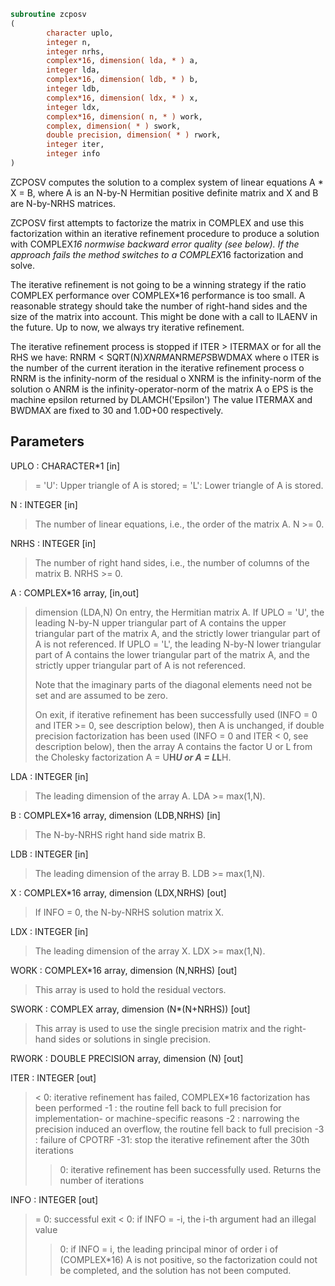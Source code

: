 ```fortran
subroutine zcposv
(
        character uplo,
        integer n,
        integer nrhs,
        complex*16, dimension( lda, * ) a,
        integer lda,
        complex*16, dimension( ldb, * ) b,
        integer ldb,
        complex*16, dimension( ldx, * ) x,
        integer ldx,
        complex*16, dimension( n, * ) work,
        complex, dimension( * ) swork,
        double precision, dimension( * ) rwork,
        integer iter,
        integer info
)
```

ZCPOSV computes the solution to a complex system of linear equations
A * X = B,
where A is an N-by-N Hermitian positive definite matrix and X and B
are N-by-NRHS matrices.

ZCPOSV first attempts to factorize the matrix in COMPLEX and use this
factorization within an iterative refinement procedure to produce a
solution with COMPLEX*16 normwise backward error quality (see below).
If the approach fails the method switches to a COMPLEX*16
factorization and solve.

The iterative refinement is not going to be a winning strategy if
the ratio COMPLEX performance over COMPLEX*16 performance is too
small. A reasonable strategy should take the number of right-hand
sides and the size of the matrix into account. This might be done
with a call to ILAENV in the future. Up to now, we always try
iterative refinement.

The iterative refinement process is stopped if
ITER > ITERMAX
or for all the RHS we have:
RNRM < SQRT(N)*XNRM*ANRM*EPS*BWDMAX
where
o ITER is the number of the current iteration in the iterative
refinement process
o RNRM is the infinity-norm of the residual
o XNRM is the infinity-norm of the solution
o ANRM is the infinity-operator-norm of the matrix A
o EPS is the machine epsilon returned by DLAMCH('Epsilon')
The value ITERMAX and BWDMAX are fixed to 30 and 1.0D+00
respectively.

## Parameters
UPLO : CHARACTER*1 [in]
> = 'U':  Upper triangle of A is stored;
> = 'L':  Lower triangle of A is stored.

N : INTEGER [in]
> The number of linear equations, i.e., the order of the
> matrix A.  N >= 0.

NRHS : INTEGER [in]
> The number of right hand sides, i.e., the number of columns
> of the matrix B.  NRHS >= 0.

A : COMPLEX*16 array, [in,out]
> dimension (LDA,N)
> On entry, the Hermitian matrix A. If UPLO = 'U', the leading
> N-by-N upper triangular part of A contains the upper
> triangular part of the matrix A, and the strictly lower
> triangular part of A is not referenced.  If UPLO = 'L', the
> leading N-by-N lower triangular part of A contains the lower
> triangular part of the matrix A, and the strictly upper
> triangular part of A is not referenced.
> 
> Note that the imaginary parts of the diagonal
> elements need not be set and are assumed to be zero.
> 
> On exit, if iterative refinement has been successfully used
> (INFO = 0 and ITER >= 0, see description below), then A is
> unchanged, if double precision factorization has been used
> (INFO = 0 and ITER < 0, see description below), then the
> array A contains the factor U or L from the Cholesky
> factorization A = U**H*U or A = L*L**H.

LDA : INTEGER [in]
> The leading dimension of the array A.  LDA >= max(1,N).

B : COMPLEX*16 array, dimension (LDB,NRHS) [in]
> The N-by-NRHS right hand side matrix B.

LDB : INTEGER [in]
> The leading dimension of the array B.  LDB >= max(1,N).

X : COMPLEX*16 array, dimension (LDX,NRHS) [out]
> If INFO = 0, the N-by-NRHS solution matrix X.

LDX : INTEGER [in]
> The leading dimension of the array X.  LDX >= max(1,N).

WORK : COMPLEX*16 array, dimension (N,NRHS) [out]
> This array is used to hold the residual vectors.

SWORK : COMPLEX array, dimension (N*(N+NRHS)) [out]
> This array is used to use the single precision matrix and the
> right-hand sides or solutions in single precision.

RWORK : DOUBLE PRECISION array, dimension (N) [out]

ITER : INTEGER [out]
> < 0: iterative refinement has failed, COMPLEX*16
> factorization has been performed
> -1 : the routine fell back to full precision for
> implementation- or machine-specific reasons
> -2 : narrowing the precision induced an overflow,
> the routine fell back to full precision
> -3 : failure of CPOTRF
> -31: stop the iterative refinement after the 30th
> iterations
> > 0: iterative refinement has been successfully used.
> Returns the number of iterations

INFO : INTEGER [out]
> = 0:  successful exit
> < 0:  if INFO = -i, the i-th argument had an illegal value
> > 0:  if INFO = i, the leading principal minor of order i
> of (COMPLEX*16) A is not positive, so the factorization
> could not be completed, and the solution has not been
> computed.
